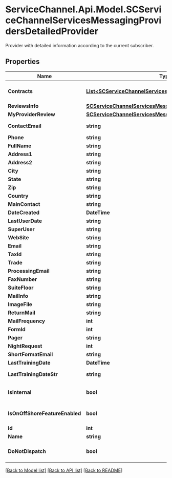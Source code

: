 # ServiceChannel.Api.Model.SCServiceChannelServicesMessagingProvidersDetailedProvider
Provider with detailed information according to the current subscriber.

## Properties

Name | Type | Description | Notes
------------ | ------------- | ------------- | -------------
**Contracts** | [**List&lt;SCServiceChannelServicesMessagingContractsContract&gt;**](SCServiceChannelServicesMessagingContractsContract.md) | Contracts provider working at for the current subscriber. | [optional] 
**ReviewsInfo** | [**SCServiceChannelServicesMessagingFeedbackReviewsInfo**](SCServiceChannelServicesMessagingFeedbackReviewsInfo.md) |  | [optional] 
**MyProviderReview** | [**SCServiceChannelServicesMessagingFeedbackUserReview**](SCServiceChannelServicesMessagingFeedbackUserReview.md) |  | [optional] 
**ContactEmail** | **string** | Provider Contact email. | [optional] 
**Phone** | **string** |  | [optional] 
**FullName** | **string** | Full Name | [optional] 
**Address1** | **string** | Address1 | [optional] 
**Address2** | **string** | Adress2 | [optional] 
**City** | **string** | City | [optional] 
**State** | **string** | State | [optional] 
**Zip** | **string** | Zip | [optional] 
**Country** | **string** | Country | [optional] 
**MainContact** | **string** | Main Contact | [optional] 
**DateCreated** | **DateTime** | Date Created | [optional] 
**LastUserDate** | **string** | Last User Date | [optional] 
**SuperUser** | **string** | SuperUser | [optional] 
**WebSite** | **string** | WebSite | [optional] 
**Email** | **string** | Email | [optional] 
**TaxId** | **string** | Tax Id | [optional] 
**Trade** | **string** | Trade | [optional] 
**ProcessingEmail** | **string** | Processing Email | [optional] 
**FaxNumber** | **string** | Fax Number | [optional] 
**SuiteFloor** | **string** | Suite Floor | [optional] 
**MailInfo** | **string** | Mail Info | [optional] 
**ImageFile** | **string** | Image File | [optional] 
**ReturnMail** | **string** | Return Mail | [optional] 
**MailFrequency** | **int** | Mail Frequency | [optional] 
**FormId** | **int** | Form Id | [optional] 
**Pager** | **string** | Pager | [optional] 
**NightRequest** | **int** | NightRequest | [optional] 
**ShortFormatEmail** | **string** | Short Format Email | [optional] 
**LastTrainingDate** | **DateTime** | Last Training Date | [optional] 
**LastTrainingDateStr** | **string** | Last Training Date as a string | [optional] 
**IsInternal** | **bool** | Is Internal | [optional] [default to false]
**IsOnOffShoreFeatureEnabled** | **bool** | Is OnOffShoreFeature Enabled | [optional] [default to false]
**Id** | **int** | Id | [optional] 
**Name** | **string** | Name | [optional] 
**DoNotDispatch** | **bool** | DoNotDispatch enabled? | [optional] [default to false]

[[Back to Model list]](../README.md#documentation-for-models) [[Back to API list]](../README.md#documentation-for-api-endpoints) [[Back to README]](../README.md)

